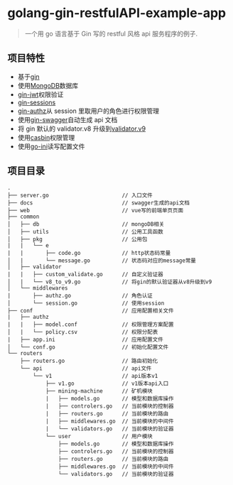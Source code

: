 # golang-gin-restfulAPI-example-app

> 一个用 go 语言基于 Gin 写的 restful 风格 api 服务程序的例子.

## 项目特性

-   基于[gin](https://github.com/gin-gonic/gin)
-   使用[MongoDB](https://github.com/mongodb/mongo)数据库
-   [gin-jwt](https://github.com/appleboy/gin-jwt)权限验证
-   [gin-sessions](https://github.com/gin-contrib/sessions)
-   [gin-authz](https://github.com/gin-contrib/authz)从 session 里取用户的角色进行权限管理
-   使用[gin-swagger](https://github.com/swaggo/gin-swagger)自动生成 api 文档
-   将 gin 默认的 validator.v8 升级到[validator.v9](https://github.com/go-playground/validator)
-   使用[casbin](https://github.com/casbin/casbin)权限管理
-   使用[go-ini](https://github.com/go-ini/ini)读写配置文件

## 项目目录

```
.
├── server.go                       // 入口文件
├── docs                            // swagger生成的api文档
├── web                             // vue写的前端单页页面
├── common
│   ├── db                          // mongoDB相关
│   ├── utils                       // 公用工具函数
│   ├── pkg                         // 公用包
|   |   └── e
|   |       ├── code.go             // http状态码常量
│   |       └── message.go          // 状态码对应的message常量
│   ├── validator
|   |   ├── custom_validate.go      // 自定义验证器
│   |   └── v8_to_v9.go             // 将gin的默认验证器从v8升级到v9
│   └── middlewares
|       ├── authz.go                // 角色认证
│       └── session.go              // 使用session
├── conf                            // 应用配置相关文件
|   ├── authz
|   |   ├── model.conf              // 权限管理方案配置
│   |   └── policy.csv              // 权限分配表
|   ├── app.ini                     // 应用配置文件
│   └── conf.go                     // 初始化配置文件
└── routers
    ├── routers.go                  // 路由初始化
    └── api                         // api文件
        └── v1                      // api版本v1
            ├── v1.go               // v1版本api入口
            ├── mining-machine      // 矿机模块
            |   ├── models.go       // 模型和数据库操作
            |   ├── controlers.go   // 当前模块的控制器
            |   ├── routers.go      // 当前模块的路由
            |   ├── middlewares.go  // 当前模块的中间件
            |   └── validators.go   // 当前模块的验证器
            └── user                // 用户模块
                ├── models.go       // 模型和数据库操作
                ├── controlers.go   // 当前模块的控制器
                ├── routers.go      // 当前模块的路由
                ├── middlewares.go  // 当前模块的中间件
                └── validators.go   // 当前模块的验证器

```
